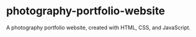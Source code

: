 # photography-portfolio-website
A photography portfolio website, created with HTML, CSS, and JavaScript.
